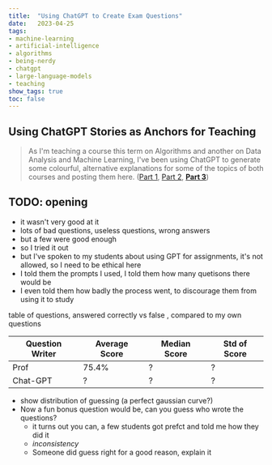 ```yaml
---
title:	"Using ChatGPT to Create Exam Questions"
date:	2023-04-25
tags: 
- machine-learning
- artificial-intelligence
- algorithms
- being-nerdy
- chatgpt
- large-language-models
- teaching
show_tags: true
toc: false
---
```




## Using ChatGPT Stories as Anchors for Teaching


> As I'm teaching a course this term on Algorithms and another on Data Analysis and Machine Learning, I've been using ChatGPT to generate some colourful, alternative explanations for some of the topics of both courses and posting them here. ([Part 1](/Jedi-Master-Dijkstra/), [Part 2](/PathWarsBonus-The-End-Credits), **[Part 3](/chatgpt-stories-for-teaching)**)



## TODO: opening
- it wasn't very good at it
- lots of bad questions, useless questions, wrong answers
- but a few were good enough
- so I tried it out
- but I've spoken to my students about using GPT for assignments, it's not allowed, so I need to be ethical here
- I told them the prompts I used, I told them how many quetisons there would be
- I even told them how badly the process went, to discourage them from using it to study

table of questions, answered correctly vs false , compared to my own questions

| Question Writer | Average Score | Median Score | Std of Score | 
| --- | --- | --- | --- | 
| Prof | 75.4% | ? | ? |
| Chat-GPT | ? | ? | ?|

- show distribution of guessing (a perfect gaussian curve?)
- Now a fun bonus question would be, can you guess who wrote the questions?
	- it turns out you can, a few students got prefct and told me how they did it
	- *inconsistency*
	- Someone did guess right for a good reason, explain it

